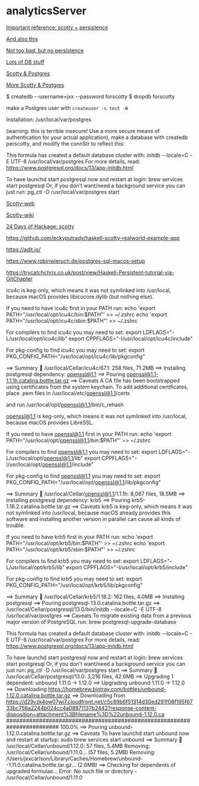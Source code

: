 # analyticsServer

[Important reference: scotty + persistence](https://www.parsonsmatt.org/2015/05/02/scotty_and_persistent.html)

[And also this](http://seanhess.github.io/2015/08/19/practical-haskell-json-api.html)

[Not too bad, but no persistence](https://dev.to/parambirs/how-to-write-a-haskell-web-servicefrom-scratch---part-3-5en6)

[Lots of DB stuff](https://github.com/dbushenko/scotty-blog-postgres/blob/master/src/Main.hs)

[Scotty & Postgres](https://github.com/jorgen/scotty-postgres)

[More Scotty & Postgres](https://mcksp.com/rest-api-in-haskell)

 $ createdb --username=jxx --password forscotty
 $ dropdb forscotty

make a Postgres user with `createuser -s test -W`

Installation: /usr/local/var/postgres

(warning: this is terrible insecure! Use a more secure means of authentication for your actual application), make a database with createdb perscotty, and modify the connStr to reflect this:



This formula has created a default database cluster with:
  initdb --locale=C -E UTF-8 /usr/local/var/postgres
For more details, read:
  https://www.postgresql.org/docs/13/app-initdb.html

To have launchd start postgresql now and restart at login:
  brew services start postgresql
Or, if you don't want/need a background service you can just run:
  pg_ctl -D /usr/local/var/postgres start



[Scotty-web](https://github.com/scotty-web/scotty)

[Scotty-wiki](https://github.com/scotty-web/scotty/wiki)




[24 Days of Hackage: scotty](https://ocharles.org.uk/blog/posts/2013-12-05-24-days-of-hackage-scotty.html)

https://github.com/eckyputrady/haskell-scotty-realworld-example-app

https://adit.io/

https://www.robinwieruch.de/postgres-sql-macos-setup

https://trycatchchris.co.uk/post/view/Haskell-Persistent-tutorial-via-GitChapter














icu4c is keg-only, which means it was not symlinked into /usr/local,
because macOS provides libicucore.dylib (but nothing else).

If you need to have icu4c first in your PATH run:
  echo 'export PATH="/usr/local/opt/icu4c/bin:$PATH"' >> ~/.zshrc
  echo 'export PATH="/usr/local/opt/icu4c/sbin:$PATH"' >> ~/.zshrc

For compilers to find icu4c you may need to set:
  export LDFLAGS="-L/usr/local/opt/icu4c/lib"
  export CPPFLAGS="-I/usr/local/opt/icu4c/include"

For pkg-config to find icu4c you may need to set:
  export PKG_CONFIG_PATH="/usr/local/opt/icu4c/lib/pkgconfig"

==> Summary
🍺  /usr/local/Cellar/icu4c/67.1: 258 files, 71.2MB
==> Installing postgresql dependency: openssl@1.1
==> Pouring openssl@1.1-1.1.1h.catalina.bottle.tar.gz
==> Caveats
A CA file has been bootstrapped using certificates from the system
keychain. To add additional certificates, place .pem files in
  /usr/local/etc/openssl@1.1/certs

and run
  /usr/local/opt/openssl@1.1/bin/c_rehash

openssl@1.1 is keg-only, which means it was not symlinked into /usr/local,
because macOS provides LibreSSL.

If you need to have openssl@1.1 first in your PATH run:
  echo 'export PATH="/usr/local/opt/openssl@1.1/bin:$PATH"' >> ~/.zshrc

For compilers to find openssl@1.1 you may need to set:
  export LDFLAGS="-L/usr/local/opt/openssl@1.1/lib"
  export CPPFLAGS="-I/usr/local/opt/openssl@1.1/include"

For pkg-config to find openssl@1.1 you may need to set:
  export PKG_CONFIG_PATH="/usr/local/opt/openssl@1.1/lib/pkgconfig"

==> Summary
🍺  /usr/local/Cellar/openssl@1.1/1.1.1h: 8,067 files, 18.5MB
==> Installing postgresql dependency: krb5
==> Pouring krb5-1.18.2.catalina.bottle.tar.gz
==> Caveats
krb5 is keg-only, which means it was not symlinked into /usr/local,
because macOS already provides this software and installing another version in
parallel can cause all kinds of trouble.

If you need to have krb5 first in your PATH run:
  echo 'export PATH="/usr/local/opt/krb5/bin:$PATH"' >> ~/.zshrc
  echo 'export PATH="/usr/local/opt/krb5/sbin:$PATH"' >> ~/.zshrc

For compilers to find krb5 you may need to set:
  export LDFLAGS="-L/usr/local/opt/krb5/lib"
  export CPPFLAGS="-I/usr/local/opt/krb5/include"

For pkg-config to find krb5 you may need to set:
  export PKG_CONFIG_PATH="/usr/local/opt/krb5/lib/pkgconfig"

==> Summary
🍺  /usr/local/Cellar/krb5/1.18.2: 162 files, 4.0MB
==> Installing postgresql
==> Pouring postgresql-13.0.catalina.bottle.tar.gz
==> /usr/local/Cellar/postgresql/13.0/bin/initdb --locale=C -E UTF-8 /usr/local/var/postgres
==> Caveats
To migrate existing data from a previous major version of PostgreSQL run:
  brew postgresql-upgrade-database

This formula has created a default database cluster with:
  initdb --locale=C -E UTF-8 /usr/local/var/postgres
For more details, read:
  https://www.postgresql.org/docs/13/app-initdb.html

To have launchd start postgresql now and restart at login:
  brew services start postgresql
Or, if you don't want/need a background service you can just run:
  pg_ctl -D /usr/local/var/postgres start
==> Summary
🍺  /usr/local/Cellar/postgresql/13.0: 3,216 files, 42.6MB
==> Upgrading 1 dependent:
unbound 1.11.0 -> 1.12.0
==> Upgrading unbound 1.11.0 -> 1.12.0
==> Downloading https://homebrew.bintray.com/bottles/unbound-1.12.0.catalina.bottle.tar.gz
==> Downloading from https://d29vzk4ow07wi7.cloudfront.net/c5c89b6f51314d30ed291f08f195f6733bc756a2244b024cc4a08971137b2442?response-content-disposition=attachment%3Bfilename%3D%22unbound-1.12.0.ca
######################################################################## 100.0%
==> Pouring unbound-1.12.0.catalina.bottle.tar.gz
==> Caveats
To have launchd start unbound now and restart at startup:
  sudo brew services start unbound
==> Summary
🍺  /usr/local/Cellar/unbound/1.12.0: 57 files, 5.4MB
Removing: /usr/local/Cellar/unbound/1.11.0... (57 files, 5.2MB)
Removing: /Users/jxxcarlson/Library/Caches/Homebrew/unbound--1.11.0.catalina.bottle.tar.gz... (2.6MB)
==> Checking for dependents of upgraded formulae...
Error: No such file or directory - /usr/local/Cellar/unbound/1.11.0